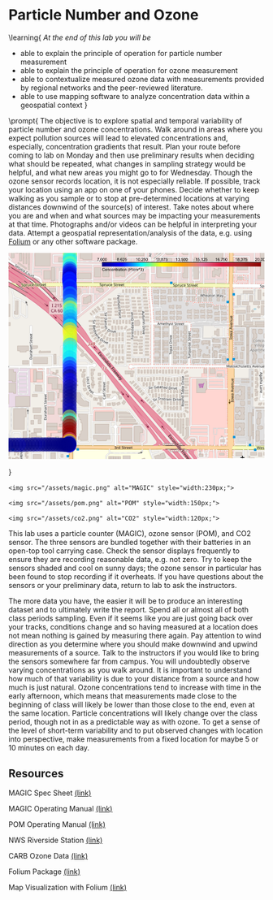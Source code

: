 # Particle Number and Ozone  

\learning{
*At the end of this lab you will be*
- able to explain the principle of operation for particle number measurement
- able to explain the principle of operation for ozone measurement
- able to contextualize measured ozone data with measurements provided by regional networks and the peer-reviewed literature.
- able to use mapping software to analyze concentration data within a geospatial context 
}

\prompt{
The objective is to explore spatial and temporal variability of particle number and ozone concentrations. Walk around in areas where you expect pollution sources will lead to elevated concentrations and, especially, concentration gradients that result. Plan your route before coming to lab on Monday and then use preliminary results when deciding what should be repeated, what changes in sampling strategy would be helpful, and what new areas you might go to for Wednesday. Though the ozone sensor records location, it is not especially reliable. If possible, track your location using an app on one of your phones. Decide whether to keep walking as you sample or to stop at pre-determined locations at varying distances downwind of the source(s) of interest. Take notes about where you are and when and what sources may be impacting your measurements at that time. Photographs and/or videos can be helpful in interpreting your data. Attempt a geospatial representation/analysis of the data, e.g. using [Folium](https://python-visualization.github.io/folium/latest/index.html) or any other software package.

![](/assets/spatial.png)


}

~~~
<img src="/assets/magic.png" alt="MAGIC" style="width:230px;">
~~~
~~~
<img src="/assets/pom.png" alt="POM" style="width:150px;">
~~~
~~~
<img src="/assets/co2.png" alt="CO2" style="width:120px;">
~~~


This lab uses a particle counter (MAGIC), ozone sensor (POM), and CO2 sensor. The three sensors are bundled together with their batteries in an open-top tool carrying case. Check the sensor displays frequently to ensure they are recording reasonable data, e.g. not zero. Try to keep the sensors shaded and cool on sunny days; the ozone sensor in particular has been found to stop recording if it overheats. If you have questions about the sensors or your preliminary data, return to lab to ask the instructors.

The more data you have, the easier it will be to produce an interesting dataset and to ultimately write the report. Spend all or almost all of both class periods sampling. Even if it seems like you are just going back over your tracks, conditions change and so having measured at a location does not mean nothing is gained by measuring there again. Pay attention to wind direction as you determine where you should make downwind and upwind measurements of a source. Talk to the instructors if you would like to bring the sensors somewhere far from campus. You will undoubtedly observe varying concentrations as you walk around. It is important to understand how much of that variability is due to your distance from a source and how much is just natural. Ozone concentrations tend to increase with time in the early afternoon, which means that measurements made close to the beginning of class will likely be lower than those close to the end, even at the same location. Particle concentrations will likely change over the class period, though not in as a predictable way as with ozone. To get a sense of the level of short-term variability and to put observed changes with location into perspective, make measurements from a fixed location for maybe 5 or 10 minutes on each day.

## Resources

MAGIC Spec Sheet [(link)](https://aerosoldevices.com/wp-content/uploads/2019/08/MAGIC-Brochure.pdf)

MAGIC Operating Manual [(link)](https://drive.google.com/file/d/1IFhgHghZkas__KqcxWsA0fCAwDZ64Dtg/view?usp=sharing)

POM Operating Manual [(link)](https://drive.google.com/file/d/14Geh32gM_p1DhSeenHjuqi-WjUf-W0_h/view?usp=sharing)

NWS Riverside Station [(link)](https://forecast.weather.gov/MapClick.php?lat=33.9813&lon=-117.3188&unit=0&lg=english&FcstType=graphical)

CARB Ozone Data [(link)](https://www.arb.ca.gov/aqmis2/aqdselect.php?tab=daily)

Folium Package [(link)](https://python-visualization.github.io/folium/latest/index.html)

Map Visualization with Folium [(link)](https://medium.com/datasciencearth/map-visualization-with-folium-d1403771717)
